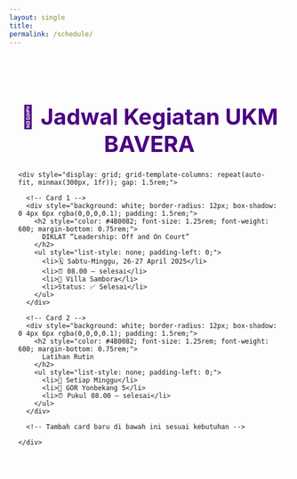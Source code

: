 ```yaml
---
layout: single
title: 
permalink: /schedule/
---
```


<section style="padding: 2rem 1rem; background-color: #fdfdfe;">
  <div class="container mx-auto">
    <h1 style="font-size: 2.5rem; font-weight: bold; color: #4B0082; text-align: center; margin-bottom: 1.5rem;">
      📅 Jadwal Kegiatan UKM BAVERA
    </h1>

    <div style="display: grid; grid-template-columns: repeat(auto-fit, minmax(300px, 1fr)); gap: 1.5rem;">

      <!-- Card 1 -->
      <div style="background: white; border-radius: 12px; box-shadow: 0 4px 6px rgba(0,0,0,0.1); padding: 1.5rem;">
        <h2 style="color: #4B0082; font-size: 1.25rem; font-weight: 600; margin-bottom: 0.75rem;">
          DIKLAT “Leadership: Off and On Court”
        </h2>
        <ul style="list-style: none; padding-left: 0;">
          <li>🗓️ Sabtu-Minggu, 26-27 April 2025</li>
          <li>⏰ 08.00 – selesai</li>
          <li>📍 Villa Sambora</li>
          <li>Status: ✅ Selesai</li>
        </ul>
      </div>

      <!-- Card 2 -->
      <div style="background: white; border-radius: 12px; box-shadow: 0 4px 6px rgba(0,0,0,0.1); padding: 1.5rem;">
        <h2 style="color: #4B0082; font-size: 1.25rem; font-weight: 600; margin-bottom: 0.75rem;">
          Latihan Rutin
        </h2>
        <ul style="list-style: none; padding-left: 0;">
          <li>📅 Setiap Minggu</li>
          <li>📍 GOR Yonbekang 5</li>
          <li>⏰ Pukul 08.00 – selesai</li>
        </ul>
      </div>

      <!-- Tambah card baru di bawah ini sesuai kebutuhan -->

    </div>
  </div>
</section>
